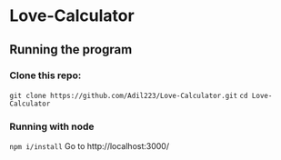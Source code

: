 # Love-Calculator

## Running the program

### Clone this repo:
` git clone https://github.com/Adil223/Love-Calculator.git `
` cd Love-Calculator `
### Running with node
`npm i/install`
Go to http://localhost:3000/

  

  
